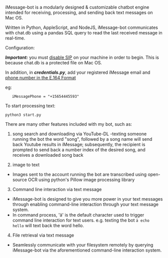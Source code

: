 iMessage-bot is a modularly designed & customizable chatbot engine intended for receiving, processing, and sending back text messages on Mac OS.

Written in Python, AppleScript, and NodeJS, iMessage-bot communicates with chat.db using a pandas SQL query to read the last received message in real-time. 

Configuration:

***Important:*** you must [disable SIP](https://developer.apple.com/documentation/security/disabling_and_enabling_system_integrity_protection) on your machine in order to begin. This is because chat.db is a protected file on Mac OS. 

In addition, in ***credentials.py***, add your registered iMessage email and [phone number in the E.164 Format](https://blog.insycle.com/phone-number-formatting-crm#E164)

eg:
```iMessageEmail = "john@example.com"
   iMessagePhone = "+15654445593"
```

To start processing text:

```python3 start.py```

There are many other features included with my bot, such as:
1. song search and downloading via YouTube-DL
-texting someone running the bot the word "song", followed by a song name will send back Youtube results in iMessage;
subsequently, the recipient is prompted to send back a number index of the desired song, and receives a downloaded song back

2. image to text
- Images sent to the account running the bot are transcribed using open-source OCR using python's Pillow image processing library

3. Command line interaction via text message
 - iMessage-bot is designed to give you more power in your text messages through enabling command-line interaction through your text message system. 
 - In command process, 'ä' is the default character used to trigger command line interaction for text users. e.g. texting the bot ```ä echo hello``` will text back the word hello.

4. File retrieval via text message
 - Seamlessly communicate with your filesystem remotely by querying iMessage-bot via the aforementioned command-line interaction system.
